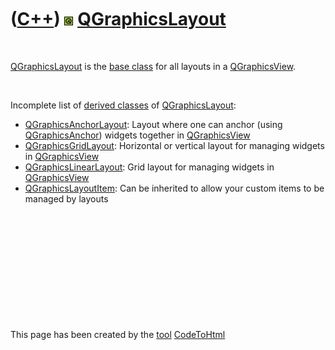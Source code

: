 



 

 

 

 

 

([C++](Cpp.htm)) ![Qt](PicQt.png) [QGraphicsLayout](CppQGraphicsLayout.htm)
===========================================================================

 

[QGraphicsLayout](CppQGraphicsLayout.htm) is the [base
class](CppBaseClass.htm) for all layouts in a
[QGraphicsView](CppQGraphicsView.htm).

 

Incomplete list of [derived classes](CppDerivedClass.htm) of
[QGraphicsLayout](CppQGraphicsLayout.htm):

-   [QGraphicsAnchorLayout](CppQGraphicsAnchorLayout.htm): Layout where
    one can anchor (using [QGraphicsAnchor](CppQGraphicsAnchor.htm))
    widgets together in [QGraphicsView](CppQGraphicsView.htm)
-   [QGraphicsGridLayout](CppQGraphicsGridLayout.htm): Horizontal or
    vertical layout for managing widgets in
    [QGraphicsView](CppQGraphicsView.htm)
-   [QGraphicsLinearLayout](CppQGraphicsLinearLayout.htm): Grid layout
    for managing widgets in [QGraphicsView](CppQGraphicsView.htm)
-   [QGraphicsLayoutItem](CppQGraphicsLayoutItem.htm): Can be inherited
    to allow your custom items to be managed by layouts

 

 

 

 

 





 




This page has been created by the [tool](Tools.htm)
[CodeToHtml](ToolCodeToHtml.htm)
